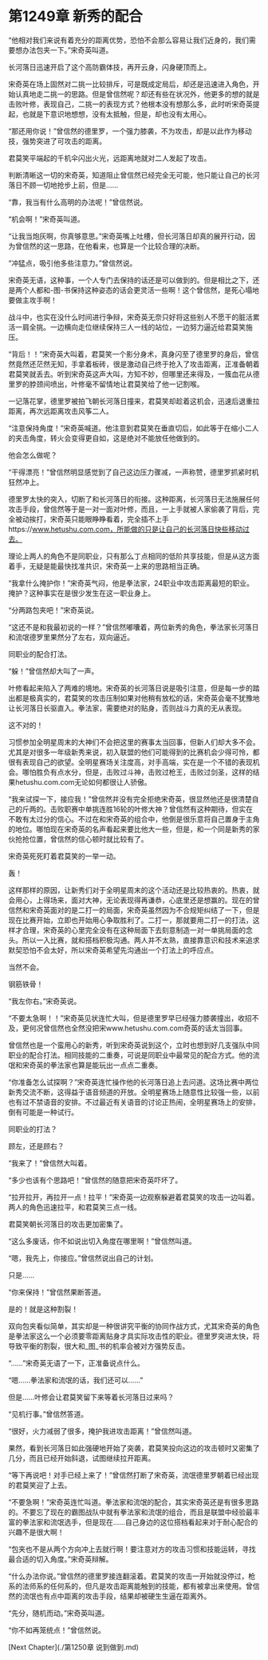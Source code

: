# 第1249章 新秀的配合

“他相对我们来说有着充分的距离优势，恐怕不会那么容易让我们近身的，我们需要想办法包夹一下。”宋奇英叫道。

长河落日迅速开启了这个高防霸体技，再开云身，闪身硬顶而上。

宋奇英在场上固然对二挑一比较排斥，可是既成定局后，却还是迅速进入角色，开始认真地走二挑一的思路。但是曾信然呢？却还有些在状况外，他更多的想的就是击败叶修，表现自己，二挑一的表现方式？他根本没有想那么多，此时听宋奇英提起，也就是下意识地想想，没有太抵触，但是，却也没有太用心。

“那还用你说！”曾信然的德里罗，一个强力膝袭，不为攻击，却是以此作为移动技，强势突进了可攻击的距离。

君莫笑平端起的千机伞闪出火光，远距离地就对二人发起了攻击。

判断清晰这一切的宋奇英，知道阻止曾信然已经完全无可能，他只能让自己的长河落日不顾一切地抢步上前，但是……

“靠，我当有什么高明的办法呢！”曾信然说。

“机会啊！”宋奇英叫道。

“让我当炮灰啊，你真够意思。”宋奇英嘴上吐槽，但长河落日却真的展开行动，因为曾信然的这一思路，在他看来，也算是一个比较合理的决断。

“冲猛点，吸引他多些注意力。”曾信然说。

宋奇英无语，这种事，一个人专门去保持的话还是可以做到的。但是相比之下，还是两个人都和-图-书保持这种姿态的话会更灵活一些啊！这个曾信然，是死心塌地要做主攻手啊！

战斗中，也实在没什么时间进行争辩，宋奇英无奈只好将这些别人不愿干的脏活累活一肩全挑。一边横向走位继续保持三人一线的站位，一边努力逼近给君莫笑施压。

“背后！！”宋奇英大叫着，君莫笑一个影分身术，真身闪至了德里罗的身后，曾信然竟然还茫然无知，手拿着板砖，很是激动自己终于抢入了攻击距离，正准备朝着君莫笑就丢去。听到宋奇英这声大叫，方知不妙，但哪里还来得及，一簇血花从德里罗的脖颈间喷出，叶修毫不留情地让君莫笑给了他一记割喉。

一记落花掌，德里罗被拍飞朝长河落日撞来，君莫笑却趁着这机会，迅速后退重拉距离，再次远距离攻击风筝二人。

“注意保持角度！”宋奇英喊道。他注意到君莫笑在垂直切后，如此等于在缩小二人的夹击角度，转火会变得更自如，这是绝对不能放任他做到的。

他会怎么做呢？

“干得漂亮！”曾信然明显感觉到了自己这边压力骤减，一声称赞，德里罗抓紧时机狂然冲上。

德里罗太快的突入，切断了和长河落日的衔接。这种距离，长河落日无法施展任何攻击手段，曾信然等于是一对一面对叶修，而且，一上手就被人家偷袭了背后，完全被动挨打，宋奇英只能眼睁睁看着，完全插不上手https://www.hetushu.com.com，所能做的只是让自己的长河落日快些移动过去。

理论上两人的角色不是同职业，只有那么丁点相同的低阶共享技能，但是从这方面着手，无疑是能最快找准共识，宋奇英一上来的思路相当正确。

“我拿什么掩护你！”宋奇英气闷，他是拳法家，24职业中攻击距离最短的职业。掩护？这种事实在是很少发生在这一职业身上。

“分两路包夹吧！”宋奇英说。

“这还不是和我最初说的一样？”曾信然嘟囔着，两位新秀的角色，拳法家长河落日和流氓德罗里果然分了左右，双向逼近。

同职业的配合打法。

“躲！”曾信然却大叫了一声。

叶修看起来陷入了两难的境地。宋奇英的长河落日说是吸引注意，但是每一步的踏出都是极真实的，君莫笑的攻击压制如果对他稍有放松的话，宋奇英会毫不犹豫地让长河落日长驱直入。拳法家，需要绝对的贴身，否则战斗力真的无从表现。

这不对的！

习惯参加全明星周末的大神们不会把这里的赛事太当回事，但新人们却大多不会。尤其是对很多一年级新秀来说，初入联盟的他们可能得到的比赛机会少得可怜，都很有表现自己的欲望。全明星赛场关注度高，对手高端，实在是一个不错的表现机会。哪怕胜负有点水分，但是，击败过斗神，击败过枪王，击败过剑圣，这样的结果hetushu.com.com无论如何都很让人骄傲。

“我来试探一下，接应我！”曾信然并没有完全拒绝宋奇英，很显然他还是很清楚自己的斤两的。击败职赛中单挑连胜16轮的叶修大神？曾信然有这种期待，但实在不敢有太过分的信心。不过在和宋奇英的组合中，他倒是很乐意将自己置身于主角的地位。哪怕现在宋奇英的名声看起来要比他大一些，但是，和一个同是新秀的家伙抢抢位置，曾信然的信心顿时就比较有了。

宋奇英死死盯着君莫笑的一举一动。

轰！

这样那样的原因，让新秀们对于全明星周末的这个活动还是比较热衷的。热衷，就会用心，上得场来，面对大神，无论表现得再谦恭，心底里还是想赢的。现在的曾信然和宋奇英面对的是二打一的局面，宋奇英虽然因为不合规矩纠结了一下，但是现在比赛开始，立即也开始用心争取胜利了。二打一，那就要用二打一的打法，这样才合理，宋奇英的心里完全没有在这种局面下去刻意制造一对一单挑局面的念头。所以一入比赛，就和搭档积极沟通。两人并不太熟，直接靠意识和技术来追求默契恐怕不会太好，所以宋奇英希望先沟通出一个打法上的呼应点。

当然不会。

钢筋铁骨！

“我左你右。”宋奇英说。

“不要太急啊！！”宋奇英见状连忙大叫，但是德里罗早已经强力膝袭撞出，收招不及，更何况曾信然也全然没把宋www.hetushu.com.com奇英的话太当回事。

曾信然也是一个蛮用心的新秀，听到宋奇英说到这个，立时也想到好几支强队中同职业的配合打法。相同技能的二重奏，可说是同职业中最常见的配合方式。他的流氓和宋奇英的拳法家也算是能玩出一点点二重奏。

“你准备怎么试探啊？”宋奇英连忙操作他的长河落日追上去问道。这场比赛中两位新秀交流不断，这得益于语音频道的开放。全明星赛场上随意性比较强一些，以前也有过不禁语音的安排。不过最近有关语音的讨论正热闹，全明星赛场上的安排，倒有可能是一种试行。

同职业的打法？

顾左，还是顾右？

“我来了！”曾信然大叫着。

“多少也该有个思路吧！”曾信然的随意把宋奇英吓坏了。

“拉开拉开，再拉开一点！拉平！”宋奇英一边观察躲避着君莫笑的攻击一边叫着。两人的角色迅速拉平，和君莫笑三点一线。

君莫笑朝长河落日的攻击更加密集了。

“这么多废话，你不如说出切入角度在哪里啊！”曾信然叫道。

“嗯，我先上，你接应。”曾信然说出自己的计划。

只是……

“你来保持！”曾信然果断答道。

是的！就是这种割裂！

双向包夹看似简单，其实却是一种很讲究平衡的协同作战方式，尤其宋奇英的角色是拳法家这么一个必须要零距离贴身才具实际攻击性的职业。德里罗突进太快，将导致平衡的割裂，很大和_图_书的机率会被对方强势反击。

“……”宋奇英无语了一下，正准备说点什么。

“嗯……拳法家和流氓的话，我们还可以……”

但是……叶修会让君莫笑留下来等着长河落日过来吗？

“见机行事。”曾信然答道。

“很好，火力减弱了很多，掩护我进攻击距离！”曾信然叫道。

果然，看到长河落日如此强硬地开始了突袭，君莫笑投向这边的攻击顿时又密集了几分，而且已经开始斜退，试图继续拉开距离。

“等下再说吧！对手已经上来了！”曾信然打断了宋奇英，流氓德里罗朝着已经出现的君莫笑迎了上去。

“不要急啊！”宋奇英连忙叫道。拳法家和流氓的配合，其实宋奇英还是有很多思路的。不要忘了现在的霸图战队中就有拳法家和流氓的组合，而且是联盟中经验最丰富的拳法家和流氓选手，但是现在……自己身边的这位搭档看起来对于耐心配合的兴趣不是很大啊！

“包夹也不是从两个方向冲上去就行啊！要注意对方的攻击习惯和技能运转，寻找最合适的切入角度。”宋奇英辩解。

“什么办法你说。”曾信然的德里罗接连翻滚着。君莫笑的攻击一开始就没停过，枪系的法师系的任何系的，但凡是攻击距离能触到的技能，都有被拿出来使用。曾信然的流氓也有点中距离的攻击手段，结果却被硬生生逼在距离外。

“先分，随机而动。”宋奇英叫道。

“你不如再笼统点！”曾信然说。



[Next Chapter](./第1250章 说到做到.md)